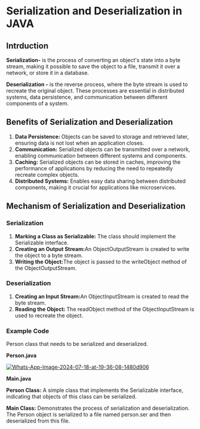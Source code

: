 <h1>Serialization and Deserialization in JAVA</h1>
<h2>Intrduction</h2>
<p><b>Serialization-</b> is the process of converting an object's state into a byte stream, making it possible to save the object to a file, transmit it over a network, or store it in a database. </p>
<p><b> Deserialization -</b> is the reverse process, where the byte stream is used to recreate the original object. These processes are essential in distributed systems, data persistence, and communication between different components of a system.</p>
<h2>Benefits of Serialization and Deserialization</h2>
<ol>
  <li><b>Data Persistence: </b>Objects can be saved to storage and retrieved later, ensuring data is not lost when an application closes.</li>
  <li><b>Communication:</b> Serialized objects can be transmitted over a network, enabling communication between different systems and components.</li>
  <li><b>Caching:</b> Serialized objects can be stored in caches, improving the performance of applications by reducing the need to repeatedly recreate complex objects.</li>
  <li><b>Distributed Systems:</b> Enables easy data sharing between distributed components, making it crucial for applications like microservices.</li>
</ol>
<h2>Mechanism of Serialization and Deserialization</h2>
<h3>Serialization</h3>
<p>
  <ol>
    <li><b>Marking a Class as Serializable:</b> The class should implement the Serializable interface.</li>
    <li><b>Creating an Output Stream:</b>An ObjectOutputStream is created to write the object to a byte stream.</li>
    <li><b>Writing the Object:</b>The object is passed to the writeObject method of the ObjectOutputStream.</li>
  </ol>
</p>
<h3>Deserialization</h3>
<p>
  <ol>
    <li><b>Creating an Input Stream:</b>An ObjectInputStream is created to read the byte stream.</li>
    <li><b>Reading the Object: </b>The readObject method of the ObjectInputStream is used to recreate the object.</li>
  </ol>
</p>
<h3>Example Code</h3>
<p>Person class that needs to be serialized and deserialized.</p>
<p><b>Person.java</b></p>
<a href="https://ibb.co/K93zZFD"><img src="https://i.ibb.co/rZ1fP43/Whats-App-Image-2024-07-18-at-19-36-08-1480d906.jpg" alt="Whats-App-Image-2024-07-18-at-19-36-08-1480d906" border="0"></a>

<p><b>Main.java</b></p>

[//]: # (<a href="https://ibb.co/Pt8wBt1"><img src="https://i.ibb.co/25BgX5c/Whats-App-Image-2024-07-18-at-19-36-08-86e383ff.jpg" alt="Whats-App-Image-2024-07-18-at-19-36-08-86e383ff" border="0"></a>)

<p><b>Person Class:</b> A simple class that implements the Serializable interface, indicating that objects of this class can be serialized.</p>
<p><b>Main Class:</b> Demonstrates the process of serialization and deserialization. The Person object is serialized to a file named person.ser and then deserialized from this file.</p>

